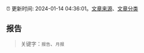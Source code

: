:alarm_clock: 更新时间: 2024-01-14 04:36:01。[文章来源](/README.md)、[文章分类](/TAGS.md)

## 报告


> 关键字：`报告`、`月报`



